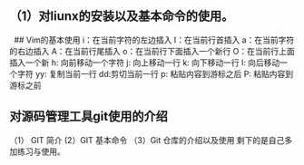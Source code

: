 ## （1）对liunx的安装以及基本命令的使用。
    
   
   ## Vim的基本使用
    i：在当前字符的左边插入
    I：在当前行首插入
    a：在当前字符的右边插入
    A：在当前行尾插入
    o：在当前行下面插入一个新行
    O：在当前行上面插入一个新
    h: 向前移动一个字符
    j: 向上移动一行
    k: 向下移动一行
    l: 向后移动一个字符
    yy: 复制当前一行
    dd:剪切当前一行
    p: 粘贴内容到游标之后
    P: 粘贴内容到游标之前
      
   ## 对源码管理工具git使用的介绍
  （1） GIT 简介
  (2）GIT 基本命令
  （3）Git 仓库的介绍以及使用
  剩下的是自己多加练习与使用。

    
   

